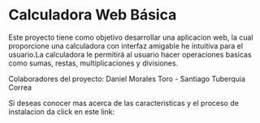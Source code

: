 # Calculadora Web Básica

Este proyecto tiene como objetivo desarrollar una aplicacion web, la cual proporcione una calculadora con interfaz 
amigable he intuitiva para el usuario.La calculadora le permitirá al usuario hacer 
operaciones basicas como sumas, restas, multiplicaciones y divisiones.

Colaboradores del proyecto: Daniel Morales Toro - Santiago Tuberquia Correa

Si deseas conocer mas acerca de las caracteristicas y el proceso de instalacion da click en este link:




